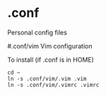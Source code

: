 # .conf
Personal config files

#.conf/vim
Vim configuration

To install (if .conf is in HOME)

    cd ~
    ln -s .conf/vim/.vim .vim
    ln -s .conf/vim/.vimrc .vimrc
